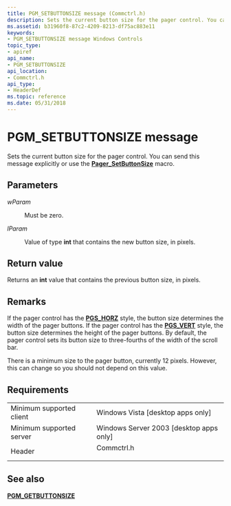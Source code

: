 ```yaml
---
title: PGM_SETBUTTONSIZE message (Commctrl.h)
description: Sets the current button size for the pager control. You can send this message explicitly or use the Pager\_SetButtonSize macro.
ms.assetid: b31960f8-87c2-4209-8213-df75ac883e11
keywords:
- PGM_SETBUTTONSIZE message Windows Controls
topic_type:
- apiref
api_name:
- PGM_SETBUTTONSIZE
api_location:
- Commctrl.h
api_type:
- HeaderDef
ms.topic: reference
ms.date: 05/31/2018
---
```


# PGM\_SETBUTTONSIZE message

Sets the current button size for the pager control. You can send this message explicitly or use the [**Pager\_SetButtonSize**](/windows/desktop/api/Commctrl/nf-commctrl-pager_setbuttonsize) macro.

## Parameters

<dl> <dt>

*wParam* 
</dt> <dd>Must be zero.</dd> <dt>

*lParam* 
</dt> <dd>

Value of type **int** that contains the new button size, in pixels.

</dd> </dl>

## Return value

Returns an **int** value that contains the previous button size, in pixels.

## Remarks

If the pager control has the [**PGS\_HORZ**](pager-control-styles.md) style, the button size determines the width of the pager buttons. If the pager control has the [**PGS\_VERT**](pager-control-styles.md) style, the button size determines the height of the pager buttons. By default, the pager control sets its button size to three-fourths of the width of the scroll bar.

There is a minimum size to the pager button, currently 12 pixels. However, this can change so you should not depend on this value.

## Requirements



|                                     |                                                                                       |
|-------------------------------------|---------------------------------------------------------------------------------------|
| Minimum supported client<br/> | Windows Vista \[desktop apps only\]<br/>                                        |
| Minimum supported server<br/> | Windows Server 2003 \[desktop apps only\]<br/>                                  |
| Header<br/>                   | <dl> <dt>Commctrl.h</dt> </dl> |



## See also

<dl> <dt>

[**PGM\_GETBUTTONSIZE**](pgm-getbuttonsize.md)
</dt> </dl>

 

 





